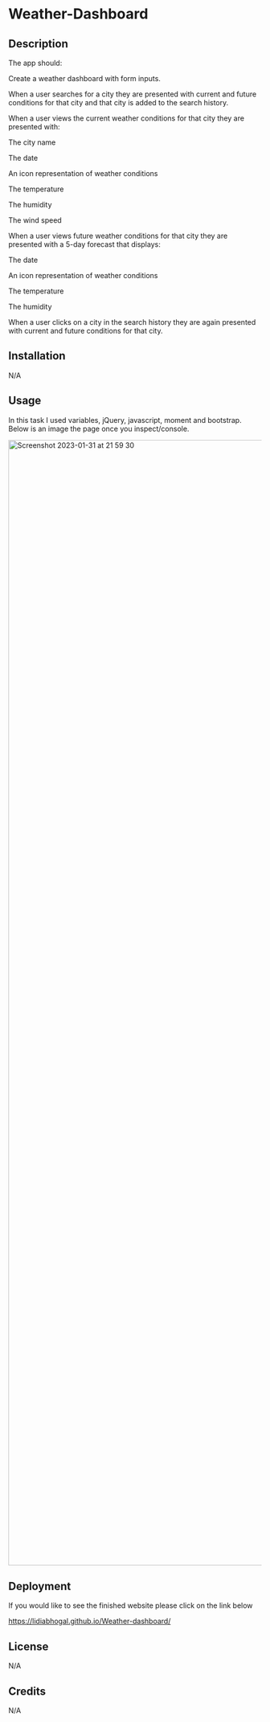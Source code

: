 # Weather-Dashboard

## Description

The app should:

Create a weather dashboard with form inputs.

When a user searches for a city they are presented with current and future conditions for that city and that city is added to the search history.

When a user views the current weather conditions for that city they are presented with:

The city name

The date

An icon representation of weather conditions

The temperature

The humidity

The wind speed

When a user views future weather conditions for that city they are presented with a 5-day forecast that displays:

The date

An icon representation of weather conditions

The temperature

The humidity

When a user clicks on a city in the search history they are again presented with current and future conditions for that city.

## Installation

N/A

## Usage

In this task I used variables, jQuery, javascript, moment and bootstrap. Below is an image the page once you inspect/console.

<img width="2240" alt="Screenshot 2023-01-31 at 21 59 30" src="https://user-images.githubusercontent.com/116956128/215893356-3d6d8f9b-6ad4-4e97-a1b3-03e414d8df0d.png">



## Deployment

If you would like to see the finished website please click on the link below

  https://lidiabhogal.github.io/Weather-dashboard/ 
  


## License

N/A

## Credits

N/A